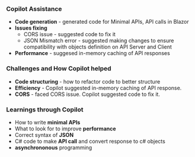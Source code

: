 ### Copilot Assistance 
- **Code generation** - generated code for Minimal APIs, API calls in Blazor
- **Issues fixing**
    - CORS issue - suggested code to fix it 
    - JSON Mismatch error - suggested making changes to ensure compatibility with objects definition on API Server and Client
- **Performance** - suggesed in-memory caching of API responses 


### Challenges and How Copilot helped
- **Code structuring** - how to refactor code to better structure
- **Efficiency** - Copilot suggested in-memory caching of API response. 
- **CORS** - faced CORS issue. Copilot suggested code to fix it. 

### Learnings through Copilot 
- How to write **minimal APIs**
- What to look for to improve **performance** 
- Correct syntax of **JSON** 
- C# code to make **API call** and convert response to c# objects 
- **asynchrononous** programming 